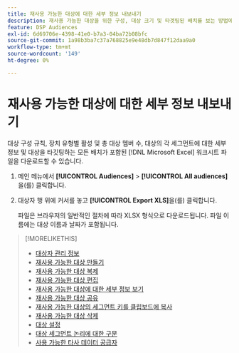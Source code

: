 ```yaml
---
title: 재사용 가능한 대상에 대한 세부 정보 내보내기
description: 재사용 가능한 대상을 위한 구성, 대상 크기 및 타겟팅된 배치를 보는 방법에 대해 알아봅니다.
feature: DSP Audiences
exl-id: 6d69706e-4398-41e0-b7a3-04ba72b08bfc
source-git-commit: 1a98b3ba7c37a768825e9e48db7d847f12daa9a0
workflow-type: tm+mt
source-wordcount: '149'
ht-degree: 0%

---
```


# 재사용 가능한 대상에 대한 세부 정보 내보내기

대상 구성 규칙, 장치 유형별 활성 및 총 대상 멤버 수, 대상의 각 세그먼트에 대한 세부 정보 및 대상을 타깃팅하는 모든 배치가 포함된 [!DNL Microsoft Excel] 워크시트 파일을 다운로드할 수 있습니다.

1. 메인 메뉴에서 **[!UICONTROL Audiences]** > **[!UICONTROL All audiences]**&#x200B;을(를) 클릭합니다.

1. 대상자 행 위에 커서를 놓고 **[!UICONTROL Export XLS]**&#x200B;을(를) 클릭합니다.

   파일은 브라우저의 일반적인 절차에 따라 XLSX 형식으로 다운로드됩니다. 파일 이름에는 대상 이름과 날짜가 포함됩니다.

>[!MORELIKETHIS]
>
>* [대상자 관리 정보](audience-about.md)
>* [재사용 가능한 대상 만들기](reusable-audience-create.md)
>* [재사용 가능한 대상 복제](reusable-audience-duplicate.md)
>* [재사용 가능한 대상 편집](reusable-audience-edit.md)
>* [재사용 가능한 대상에 대한 세부 정보 보기](reusable-audience-view-details.md)
>* [재사용 가능한 대상 공유](reusable-audience-share.md)
>* [재사용 가능한 대상의 세그먼트 키를 클립보드에 복사](reusable-audience-clipboard.md)
>* [재사용 가능한 대상 삭제](reusable-audience-delete.md)
>* [대상 설정](audience-settings.md)
>* [대상 세그먼트 논리에 대한 구문](audience-segment-logic-syntax.md)
>* [사용 가능한 타사 데이터 공급자](third-party-data-providers.md)
